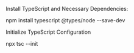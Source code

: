 Install TypeScript and Necessary Dependencies:

npm install typescript @types/node --save-dev

Initialize TypeScript Configuration

npx tsc --init
